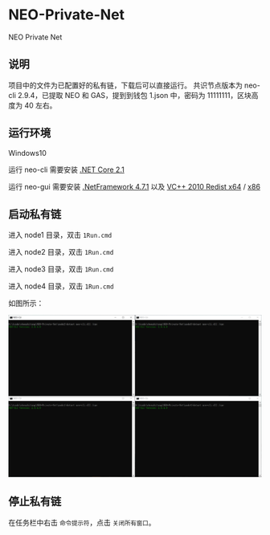 # NEO-Private-Net
NEO Private Net

## 说明
项目中的文件为已配置好的私有链，下载后可以直接运行。
共识节点版本为 neo-cli 2.9.4，已提取 NEO 和 GAS，提到到钱包 1.json 中，密码为 11111111，区块高度为 40 左右。

## 运行环境

Windows10

运行 neo-cli 需要安装 [.NET Core 2.1](https://www.microsoft.com/net/download/thank-you/dotnet-runtime-2.1.3-windows-hosting-bundle-installer)

运行 neo-gui 需要安装 [.NetFramework 4.7.1](https://www.microsoft.com/net/download/dotnet-framework-runtime) 以及 [VC++ 2010 Redist x64](https://www.microsoft.com/en-us/download/details.aspx?id=14632) / [x86](https://www.microsoft.com/en-us/download/details.aspx?id=5555)

## 启动私有链

进入 node1 目录，双击 `1Run.cmd`

进入 node2 目录，双击 `1Run.cmd`

进入 node3 目录，双击 `1Run.cmd`

进入 node4 目录，双击 `1Run.cmd`

如图所示：

![](img/privatechain_demo.png)

## 停止私有链

在任务栏中右击 `命令提示符`，点击 `关闭所有窗口`。